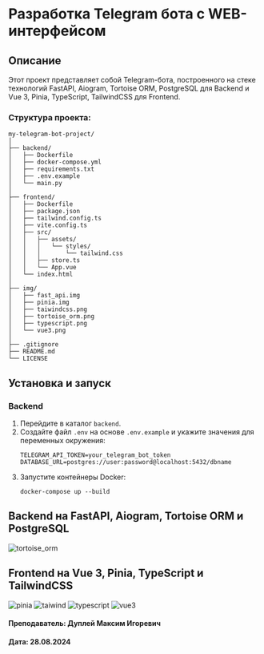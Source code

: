 # Разработка Telegram бота с WEB-интерфейсом

## Описание

Этот проект представляет собой Telegram-бота, построенного на стеке технологий FastAPI, Aiogram, Tortoise ORM, PostgreSQL для Backend и Vue 3, Pinia, TypeScript, TailwindCSS для Frontend.

### Структура проекта:
```
my-telegram-bot-project/
│
├── backend/
│   ├── Dockerfile
│   ├── docker-compose.yml
│   ├── requirements.txt
│   ├── .env.example
│   └── main.py
│
├── frontend/
│   ├── Dockerfile
│   ├── package.json
│   ├── tailwind.config.ts
│   ├── vite.config.ts
│   ├── src/
│   │   ├── assets/
│   │   │   └── styles/
│   │   │       └── tailwind.css
│   │   ├── store.ts
│   │   └── App.vue
│   └── index.html
│
├── img/
│   ├── fast_api.img
│   ├── pinia.img
│   ├── taiwindcss.png
│   ├── tortoise_orm.png
│   ├── typescript.png
│   └── vue3.png
│
├── .gitignore
├── README.md
└── LICENSE
```

## Установка и запуск

### Backend

1. Перейдите в каталог `backend`.
2. Создайте файл `.env` на основе `.env.example` и укажите значения для переменных окружения:
   ```plaintext
   TELEGRAM_API_TOKEN=your_telegram_bot_token
   DATABASE_URL=postgres://user:password@localhost:5432/dbname
3. Запустите контейнеры Docker:
   ```
   docker-compose up --build
   ```

## Backend на FastAPI, Aiogram, Tortoise ORM и PostgreSQL
![tortoise_orm](img/tortoise_orm.png)

## Frontend на Vue 3, Pinia, TypeScript и TailwindCSS
![pinia](img/pinia.png)
![taiwind](img/tailwindcss.png)
![typescript](img/typescript.png)
![vue3](img/vue3.png)

#### Преподаватель: Дуплей Максим Игоревич
#### Дата: 28.08.2024